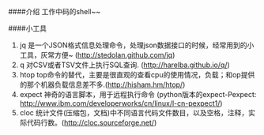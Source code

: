 ####介绍
工作中码的shell~~

####小工具
1. jq 是一个JSON格式信息处理命令，处理json数据接口的时候，经常用到的小工具，灰常方便~ (http://stedolan.github.com/jq)
2. q 对CSV或者TSV文件上执行SQL查询. (http://harelba.github.io/q/)
3. htop top命令的替代，主要是很直观的查看cpu的使用情况，负载；和op提供的那个机器负载信息差不多.(http://hisham.hm/htop/)
4. expect 神奇的语言脚本，用于远程执行命令 (python版本的expect-Pexpect: http://www.ibm.com/developerworks/cn/linux/l-cn-pexpect1/)
5. cloc 统计文件(压缩包，文档)中不同语言代码文件数目，以及空格，注释，实际代码行数。(http://cloc.sourceforge.net/)

